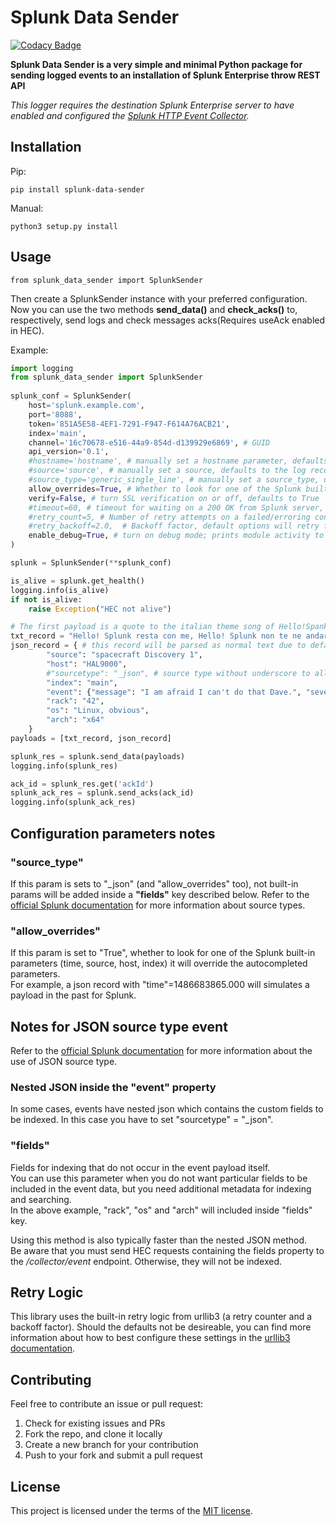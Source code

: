 # Splunk Data Sender

[![Codacy Badge](https://api.codacy.com/project/badge/Grade/878ba78c2afd4dd9a37877c0136e49f6)](https://app.codacy.com/manual/andrea.salvatori92/splunk-data-sender?utm_source=github.com&utm_medium=referral&utm_content=Sonic0/splunk-data-sender&utm_campaign=Badge_Grade_Dashboard)

**Splunk Data Sender is a very simple and minimal Python package for sending logged events to an installation of Splunk Enterprise throw REST API**

*This logger requires the destination Splunk Enterprise server to have enabled and configured the [Splunk HTTP Event Collector](http://dev.splunk.com/view/event-collector/SP-CAAAE6M).*

## Installation
Pip:

    pip install splunk-data-sender


Manual:

    python3 setup.py install

## Usage

    from splunk_data_sender import SplunkSender

Then create a SplunkSender instance with your preferred configuration. Now you can use the two methods **send_data()**
and **check_acks()** to, respectively, send logs and check messages acks(Requires useAck enabled in HEC).

Example:

```python
import logging
from splunk_data_sender import SplunkSender
    
splunk_conf = SplunkSender(
    host='splunk.example.com',
    port='8088',
    token='851A5E58-4EF1-7291-F947-F614A76ACB21',
    index='main',
    channel='16c70678-e516-44a9-854d-d139929e6869', # GUID
    api_version='0.1',
    #hostname='hostname', # manually set a hostname parameter, defaults to socket.gethostname()
    #source='source', # manually set a source, defaults to the log record.pathname
    #source_type='generic_single_line', # manually set a source_type, defaults to 'generic_single_line'
    allow_overrides=True, # Whether to look for one of the Splunk built-in parameters(index, host, ecc)
    verify=False, # turn SSL verification on or off, defaults to True
    #timeout=60, # timeout for waiting on a 200 OK from Splunk server, defaults to 60s
    #retry_count=5, # Number of retry attempts on a failed/erroring connection, defaults to 5
    #retry_backoff=2.0,  # Backoff factor, default options will retry for 1 min, defaults to 2.0
    enable_debug=True, # turn on debug mode; prints module activity to stdout, defaults to False
)

splunk = SplunkSender(**splunk_conf)

is_alive = splunk.get_health()
logging.info(is_alive)
if not is_alive:
    raise Exception("HEC not alive")

# The first payload is a quote to the italian theme song of Hello!Spank
txt_record = "Hello! Splunk resta con me, Hello! Splunk non te ne andare, Caro Splunk! gioca con me, siamo amici io e te."
json_record = { # this record will be parsed as normal text due to default "sourcetype" conf param
        "source": "spacecraft Discovery 1",
        "host": "HAL9000",
        #"sourcetype": "_json", # source type without underscore to allow the override of this built-in parameter
        "index": "main",
        "event": {"message": "I am afraid I can't do that Dave.", "severity": "ERROR"},
        "rack": "42",
        "os": "Linux, obvious",
        "arch": "x64"
    }
payloads = [txt_record, json_record]

splunk_res = splunk.send_data(payloads)
logging.info(splunk_res)

ack_id = splunk_res.get('ackId')
splunk_ack_res = splunk.send_acks(ack_id)
logging.info(splunk_ack_res)
```
## Configuration parameters notes
### "source_type"
If this param is sets to "_json" (and "allow_overrides" too), not built-in params will be added inside a **"fields"** key described below.
Refer to the [official Splunk documentation](https://docs.splunk.com/Documentation/Splunk/8.0.5/Data/Listofpretrainedsourcetypes) 
for more information about source types. 

### "allow_overrides"
If this param is set to "True", whether to look for one of the Splunk built-in parameters 
(time, source, host, index) it will override the autocompleted parameters.<br>
For example, a json record with "time"=1486683865.000 will simulates a payload in the past for Splunk.

## Notes for JSON source type event 
Refer to the [official Splunk documentation](https://docs.splunk.com/Documentation/Splunk/8.0.5/Data/IFXandHEC) 
for more information about the use of JSON source type.

### Nested JSON inside the "event" property
In some cases, events have nested json which contains the custom fields to be indexed. In this case you have to set "sourcetype" = "_json".

### "fields"
Fields for indexing that do not occur in the event payload itself.<br>
You can use this parameter when you do not want particular fields to be included in the event data, 
but you need additional metadata for indexing and searching.<br>
In the above example, "rack", "os" and "arch" will included inside "fields" key.<br>

Using this method is also typically faster than the nested JSON method.<br>
Be aware that you must send HEC requests containing the fields property to the _/collector/event_ endpoint. Otherwise, they will not be indexed.

## Retry Logic

This library uses the built-in retry logic from urllib3 (a retry counter and a backoff factor). 
Should the defaults not be desireable, you can find more information about how to best configure these
settings in the [urllib3 documentation](https://github.com/kennethreitz/requests/blob/b2289cd2d5d21bd31cf4a818a4e0ff6951b2317a/requests/packages/urllib3/util/retry.py#L104).

## Contributing

Feel free to contribute an issue or pull request:
    
1.  Check for existing issues and PRs
2.  Fork the repo, and clone it locally
3.  Create a new branch for your contribution
4.  Push to your fork and submit a pull request

## License

This project is licensed under the terms of the [MIT license](http://opensource.org/licenses/MIT).
